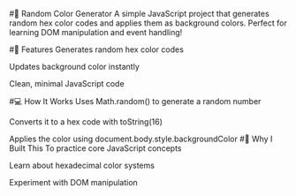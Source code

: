#🌈 Random Color Generator
A simple JavaScript project that generates random hex color codes and applies them as background colors. Perfect for learning DOM manipulation and event handling!

#🚀 Features
Generates random hex color codes

Updates background color instantly

Clean, minimal JavaScript code

#💻 How It Works
Uses Math.random() to generate a random number

Converts it to a hex code with toString(16)

Applies the color using document.body.style.backgroundColor
#🌟 Why I Built This
To practice core JavaScript concepts

Learn about hexadecimal color systems

Experiment with DOM manipulation
